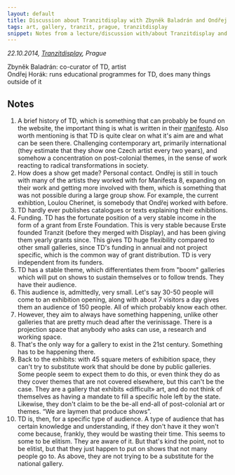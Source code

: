 ```yaml
---
layout: default
title: Discussion about Tranzitdisplay with Zbyněk Baladrán and Ondřej Horák
tags: art, gallery, tranzit, prague, tranzitdisplay
snippet: Notes from a lecture/discussion with/about Tranzitdisplay and what it is like to run a small gallery in general
---
```


_22.10.2014, [Tranzitdisplay](http://www.tranzitdisplay.cz), Prague_

Zbyněk Baladrán: co-curator of TD, artist  
Ondřej Horák: runs educational programmes for TD, does many things outside of it  

## Notes

1. A brief history of TD, which is something that can probably be found on the
   website, the important thing is what is written in their
   [manifesto](http://www.tranzitdisplay.cz/en/manifesto). Also worth
   mentioning is that TD is quite clear on what it's aim are and what can be
   seen there. Challenging contemporary art, primarily international (they
   estimate that they show one Czech artist every two years), and somehow a
   concentration on post-colonial themes, in the sense of work reacting to
   radical transformations in society.
2. How does a show get made? Personal contact. Ondřej is still in touch with
   many of the artists they worked with for Manifesta 8, expanding on their
   work and getting more involved with them, which is something that was not
   possible during a large group show. For example, the current exhibtion,
   Loulou Cherinet, is somebody that Ondřej worked with before.
3. TD hardly ever publishes catalogues or texts explaining their exhibitions.
4. Funding. TD has the fortunate position of a very stable income in the form
   of a grant from Erste Foundation. This is very stable because Erste founded
   Tranzit (before they merged with Display), and has been giving them yearly
   grants since. This gives TD huge flexibility compared to other small
   galleries, since TD's funding in annual and not project specific, which is
   the common way of grant distribution. TD is very independent from its
   funders.
5. TD has a stable theme, which differentiates them from "boom" galleries which
   will put on shows to sustain themselves or to follow trends. They have their
   audience.
6. This audience is, admittedly, very small. Let's say 30-50 people will come
   to an exhibition opening, along with about 7 visitors a day gives them an
   audience of 150 people. All of which probably know each other.
7. However, they aim to always have something happening, unlike other galleries
   that are pretty much dead after the verinissage. There is a projection space
   that anybody who asks can use, a research and working space.
8. That's the only way for a gallery to exist in the 21st century. Something
   has to be happening there.
8. Back to the exhibits: with 45 square meters of exhibition space, they can't
   try to substitute work that should be done by public galleries. Some people
   seem to expect them to do this, or even think they do as they cover themes
   that are not covered elsewhere, but this can't be the case. They are a
   gallery that exhibits «difficult» art, and do not think of themselves as
   having a mandate to fill a specific hole left by the state. Likewise, they
   don't claim to be the be-all end-all of post-colonial art or themes. “We are
   laymen that produce shows”.
9. TD is, then, for a specific type of audience. A type of audience that has
   certain knowledge and understanding, if they don't have it they won't come
   because, frankly, they would be wasting their time. This seems to some to be
   elitism. They are aware of it. But that's kind the point, not to be elitist,
   but that they just happen to put on shows that not many people go to. As
   above, they are not trying to be a substitute for the national gallery.
